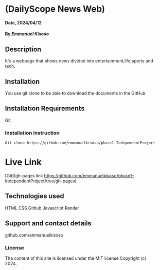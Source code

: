 # (DailyScope News Web)

#### Date, 2024/04/12

#### By *Emmanuel Kisoso*

## Description
It's a webpage that shows news divided into entertainment,life,sports and tech.

## Installation
You use git clone to be able to download the documents in the GitHub

## Installation Requirements
Git

### Installation instruction
```
Git clone https://github.com/emmanuelkisoso/phase1-IndependentProject

```

# Live Link
[Git](gh-pages link https://github.com/emmanuelkisoso/phase1-IndependentProject/tree/gh-pages)

## Technologies used
HTML
CSS
Github
Javascript
Render

## Support and contact details
github.com/emmanuelkisoso

### License
The content of this site is licensed under the MIT license
Copyright (c) 2024.
